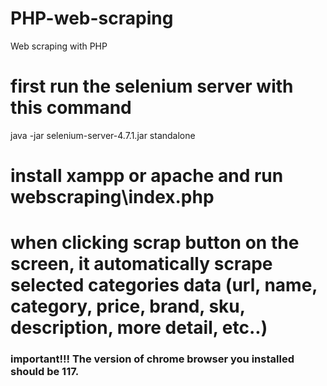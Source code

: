 # PHP-web-scraping
Web scraping with PHP

# first run the selenium server with this command

java -jar selenium-server-4.7.1.jar standalone

# install xampp or apache and run webscraping\index.php

# when clicking scrap button on the screen, it automatically scrape selected categories data (url, name, category, price, brand, sku, description, more detail, etc..)

### important!!! The version of chrome browser you installed should be 117.

